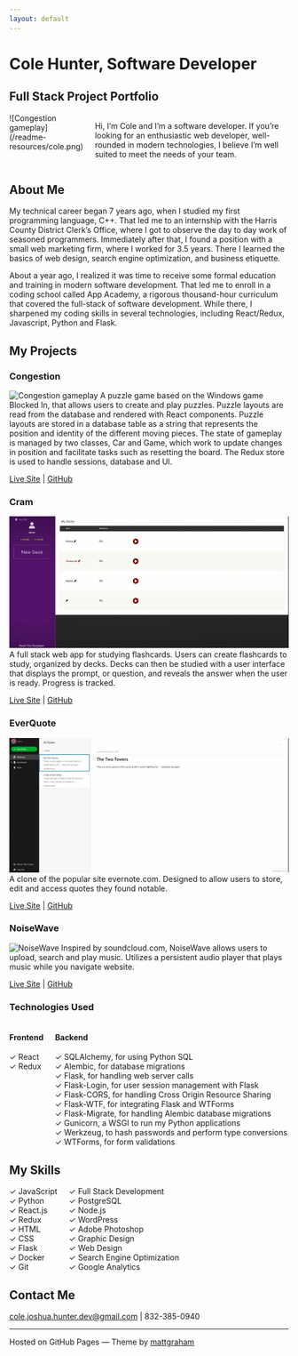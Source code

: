 ```yaml
---
layout: default
---
```


# Cole Hunter, Software Developer

## Full Stack Project Portfolio
<div class='columns'>
![Congestion gameplay](/readme-resources/cole.png)
<p>
Hi, I’m Cole and I’m a software developer.
If you’re looking for an enthusiastic web developer, well-rounded in modern technologies, I believe I’m well suited to meet the needs of your team.
</p>
</div>



## About Me
My technical career began 7 years ago, when I studied my first programming language, C++. That led me to an internship with the Harris County District Clerk’s Office, where I got to observe the day to day work of seasoned programmers. Immediately after that, I found a position with a small web marketing firm, where I worked for 3.5 years. There I learned the basics of web design, search engine optimization, and business etiquette.

About a year ago, I realized it was time to receive some formal education and training in modern software development. That led me to enroll in a coding school called App Academy, a rigorous thousand-hour curriculum that covered the full-stack of software development. While there, I sharpened my coding skills in several technologies, including React/Redux, Javascript, Python and Flask.

## My Projects
### Congestion
![Congestion gameplay](/readme-resources/congestion-demo-1.gif)
A puzzle game based on the Windows game Blocked In, that allows users to create and play puzzles.
Puzzle layouts are read from the database and rendered with React components.
Puzzle layouts are stored in a database table as a string that represents the position and identity of the different moving pieces.
The state of gameplay is managed by two classes, Car and Game, which work to update changes in position and facilitate tasks such as resetting the board.
The Redux store is used to handle sessions, database and UI.

[Live Site](https://congestion-puzzle.herokuapp.com/) | [GitHub](https://github.com/chunter3311/congestion)

### Cram
![Cram](/readme-resources/cram-demo.gif)
A full stack web app for studying flashcards. Users can create flashcards to study, organized by decks. Decks can then be studied with a user interface that displays the prompt, or question, and reveals the answer when the user is ready. Progress is tracked.

[Live Site](https://cram-flashcards.herokuapp.com/) | [GitHub](https://github.com/chunter3311/cram)

### EverQuote
![EverQuote](/readme-resources/everquote-demo.gif)
A clone of the popular site evernote.com. Designed to allow users to store, edit and access quotes they found notable.

[Live Site](https://everquote.herokuapp.com/) | [GitHub](https://github.com/djwilki/EverQuote)

### NoiseWave
![NoiseWave](/readme-resources/noisewave-demo.gif)
Inspired by soundcloud.com, NoiseWave allows users to upload, search and play music. Utilizes a persistent audio player that plays music while you navigate website.

[Live Site](https://noisewave.herokuapp.com/) | [GitHub](https://github.com/DaedalusG/NoiseWave)

### Technologies Used
<div class='columns'>
    <div class='skills'>
        <h4>Frontend</h4>
        <div class='skill'><span>✓</span> React</div>
        <div class='skill'><span>✓</span> Redux</div>
    </div>
    <div class='skills'>
        <h4>Backend</h4>
        <div class='skill'><span>✓</span> SQLAlchemy, for using Python SQL</div>
        <div class='skill'><span>✓</span> Alembic, for database migrations</div>
        <div class='skill'><span>✓</span> Flask, for handling web server calls</div>
        <div class='skill'><span>✓</span> Flask-Login, for user session management with Flask</div>
        <div class='skill'><span>✓</span> Flask-CORS, for handling Cross Origin Resource Sharing</div>
        <div class='skill'><span>✓</span> Flask-WTF, for integrating Flask and WTForms</div>
        <div class='skill'><span>✓</span> Flask-Migrate, for handling Alembic database migrations</div>
        <div class='skill'><span>✓</span> Gunicorn, a WSGI to run my Python applications</div>
        <div class='skill'><span>✓</span> Werkzeug, to hash passwords and perform type conversions</div>
        <div class='skill'><span>✓</span> WTForms, for form validations</div>
    </div>
</div>

## My Skills
<div class='columns'>
<div class='skills'>
<div class='skill'><span>✓</span> JavaScript</div>
<div class='skill'><span>✓</span> Python</div>
<div class='skill'><span>✓</span> React.js</div>
<div class='skill'><span>✓</span> Redux</div>
<div class='skill'><span>✓</span> HTML</div>
<div class='skill'><span>✓</span> CSS</div>
<div class='skill'><span>✓</span> Flask</div>
<div class='skill'><span>✓</span> Docker</div>
<div class='skill'><span>✓</span> Git</div>
</div>
<div class='skills'>
<div class='skill'><span>✓</span> Full Stack Development</div>
<div class='skill'><span>✓</span> PostgreSQL</div>
<div class='skill'><span>✓</span> Node.js</div>
<div class='skill'><span>✓</span> WordPress</div>
<div class='skill'><span>✓</span> Adobe Photoshop</div>
<div class='skill'><span>✓</span> Graphic Design</div>
<div class='skill'><span>✓</span> Web Design</div>
<div class='skill'><span>✓</span> Search Engine Optimization</div>
<div class='skill'><span>✓</span> Google Analytics</div>
</div>
</div>



## Contact Me
cole.joshua.hunter.dev@gmail.com | 832-385-0940

* * *
Hosted on GitHub Pages — Theme by [mattgraham](https://twitter.com/michigangraham)